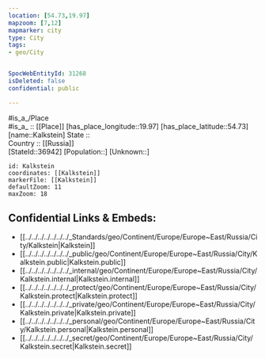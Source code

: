```yaml
---
location: [54.73,19.97] 
mapzoom: [7,12] 
mapmarker: city 
type: City
tags:
- geo/City


SpocWebEntityId: 31268
isDeleted: false
confidential: public

---
```

#is_a_/Place  
#is_a_ :: [[Place]] 
[has_place_longitude::19.97] 
[has_place_latitude::54.73] 
[name::Kalkstein] 
State ::  
Country :: [[Russia]]  
[StateId::36942] 
[Population::] 
[Unknown::] 


```leaflet
id: Kalkstein
coordinates: [[Kalkstein]] 
markerFile: [[Kalkstein]] 
defaultZoom: 11 
maxZoom: 18
```


## Confidential Links & Embeds: 
- [[../../../../../../../_Standards/geo/Continent/Europe/Europe~East/Russia/City/Kalkstein|Kalkstein]] 
- [[../../../../../../../_public/geo/Continent/Europe/Europe~East/Russia/City/Kalkstein.public|Kalkstein.public]] 
- [[../../../../../../../_internal/geo/Continent/Europe/Europe~East/Russia/City/Kalkstein.internal|Kalkstein.internal]] 
- [[../../../../../../../_protect/geo/Continent/Europe/Europe~East/Russia/City/Kalkstein.protect|Kalkstein.protect]] 
- [[../../../../../../../_private/geo/Continent/Europe/Europe~East/Russia/City/Kalkstein.private|Kalkstein.private]] 
- [[../../../../../../../_personal/geo/Continent/Europe/Europe~East/Russia/City/Kalkstein.personal|Kalkstein.personal]] 
- [[../../../../../../../_secret/geo/Continent/Europe/Europe~East/Russia/City/Kalkstein.secret|Kalkstein.secret]] 
